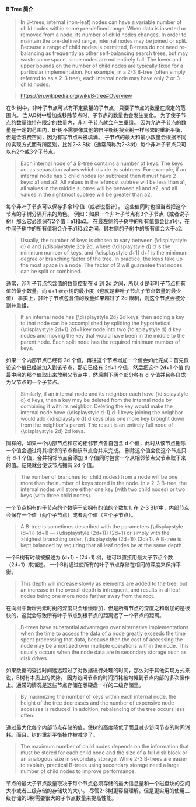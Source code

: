 
#### B Tree 简介

>In B-trees, internal (non-leaf) nodes can have a variable number of child nodes within some pre-defined range. 
>When data is inserted or removed from a node, its number of child nodes changes. 
>In order to maintain the pre-defined range, internal nodes may be joined or split. 
>Because a range of child nodes is permitted, B-trees do not need re-balancing as frequently as other self-balancing search trees, 
>but may waste some space, since nodes are not entirely full. 
>The lower and upper bounds on the number of child nodes are typically fixed for a particular implementation. 
>For example, in a 2-3 B-tree (often simply referred to as a 2-3 tree), each internal node may have only 2 or 3 child nodes.

>https://en.wikipedia.org/wiki/B-tree#Overview

在B-树中，非叶子节点可以有不定数量的子节点，只要子节点的数量在规定的范围内。
当从B树中增加或移除节点时，子节点的数量也会发生变化。
为了使子节点的数量维持在限定的数量内，非叶子节点就会产生重组。
因为允许子节点的数量在一定的范围内，B-树不需要像其他的自平衡树搜索树一样频繁的重新平衡，但是会浪费空间，因为有写节点未被填满。
子节点的最大和最小数量会根据不同的实现方式而有所区别，比如2-3 B树（通常简称为2-3树）每个非叶子节点只可以有2个或3个子节点。

>Each internal node of a B-tree contains a number of keys. 
>The keys act as separation values which divide its subtrees. 
>For example, if an internal node has 3 child nodes (or subtrees) then it must have 2 keys: a1 and a2. 
>All values in the leftmost subtree will be less than a1, all values in the middle subtree will be between a1 and a2, 
>and all values in the rightmost subtree will be greater than a2.

每个非叶子节点可以保存多余1个值（或者说指针）。
这些值同时也担当者把这个节点的子树分隔开来的角色。
例如：如果一个非叶子节点有3个子节点（或者说子树）那么它必须保存2个值：a1和a2。
在最左侧的子树中的所有值都会比a1小，在中间子树中的所有值将会介于a1和a2之间，最右侧的子树中的所有值会大于a2.

>Usually, the number of keys is chosen to vary between {\displaystyle d} d and {\displaystyle 2d} 2d, 
>where {\displaystyle d} d is the minimum number of keys, 
>and {\displaystyle d+1} d+1 is the minimum degree or branching factor of the tree. 
>In practice, the keys take up the most space in a node. The factor of 2 will guarantee that nodes can be split or combined. 

通常，非叶子节点包含值的数量控制在 d 到 2d 之间，所以 d 是非叶子节点拥有值的最小数量，而 d+1 表示树的最小度（也就是非叶子节点子节点数量的最少值）
事实上，非叶子节点包含值的数量如果超过了 2d 限制，则这个节点会被分割并重组。

>If an internal node has {\displaystyle 2d} 2d keys, 
>then adding a key to that node can be accomplished by splitting the hypothetical {\displaystyle 2d+1} 2d+1 key node into two 
>{\displaystyle d} d key nodes and moving the key that would have been in the middle to the parent node. 
>Each split node has the required minimum number of keys. 

如果一个内部节点已经有 2d 个值，再往这个节点增加一个值会如此完成：首先假设这个值已经被加入到该节点，那它已经有 2d+1 个值，然后把这个 2d+1 个值
的最中间的那个值取出来放到父节点中，然后剩下两个部分各有 d 个值并且各自成为父节点的一个子节点。

>Similarly, if an internal node and its neighbor each have {\displaystyle d} d keys, 
>then a key may be deleted from the internal node by combining it with its neighbor. 
>Deleting the key would make the internal node have {\displaystyle d-1} d-1 keys; 
>joining the neighbor would add {\displaystyle d} d keys plus one more key brought down from the neighbor's parent. 
>The result is an entirely full node of {\displaystyle 2d} 2d keys.

同样的，如果一个内部节点和它的相邻节点各自包含 d 个值，此时从该节点删除一个值会通过将其相邻的节点和该节点合并来完成。
删除这个值会使这个节点只有 d-1 个值，合并相邻节点会添加 d 个值同时包含一个从相邻节点父节点取下来的值。结果就会使该节点拥有 2d 个值。

>The number of branches (or child nodes) from a node will be one more than the number of keys stored in the node. 
>In a 2-3 B-tree, the internal nodes will store either one key (with two child nodes) or two keys (with three child nodes).

一个节点拥有的子节点的个数等于它拥有的值的个数加1.
在 2-3 B树中，内部节点会保存一个值（两个子节点）或者两个值（三个子节点）。

>A B-tree is sometimes described with the parameters {\displaystyle (d+1)} (d+1) — {\displaystyle (2d+1)} (2d+1) or simply with the >highest branching order, {\displaystyle (2d+1)} (2d+1).
>A B-tree is kept balanced by requiring that all leaf nodes be at the same depth. 

一个B树有时候被描述为 (d+1) - (2d+1) 树，也可以直接用最大子节点个数 （2d+1）来描述。
一个B树通过使所有的叶子节点存储在相同的深度来保持平衡。

>This depth will increase slowly as elements are added to the tree, but an increase in the overall depth is infrequent, 
>and results in all leaf nodes being one more node farther away from the root.

在向树中新增元素时树的深度只会缓慢增加，但是所有节点的深度之和增加的是很快的，这就会导致所有叶子节点到根节点的距离远了一个节点的距离。

>B-trees have substantial advantages over alternative implementations when the time to access the data of a node greatly exceeds 
>the time spent processing that data, 
>because then the cost of accessing the node may be amortized over multiple operations within the node. 
>This usually occurs when the node data are in secondary storage such as disk drives. 

如果数据的查找时间远远超过了对数据进行处理的时间，那么对于其他实现方式来说，B树有本质上的优势。
因为访问节点的时间消耗被均摊到节点内部的多次操作上。通常的情况是这些节点存储在想硬盘一样的二级存储里。

>By maximizing the number of keys within each internal node, 
>the height of the tree decreases and the number of expensive node accesses is reduced. 
>In addition, rebalancing of the tree occurs less often. 

通过最大化每个内部节点存储的值，使树的高度降低了而且减少访问节点的时间消耗。而且，树的重新平衡操作被减少了。

>The maximum number of child nodes depends on the information that must be stored for each child node and 
>the size of a full disk block or an analogous size in secondary storage. 
>While 2-3 B-trees are easier to explain, practical B-trees using secondary storage need a large number of 
>child nodes to improve performance.

节点的最大子节点数量取决于每个节点必须存储的最大信息量和一个磁盘块的空间大小或者二级存储的存储块的大小。
尽管2-3树更容易理解，但是更实用的使用二级存储的B树需要很大的子节点数量来提高性能。
